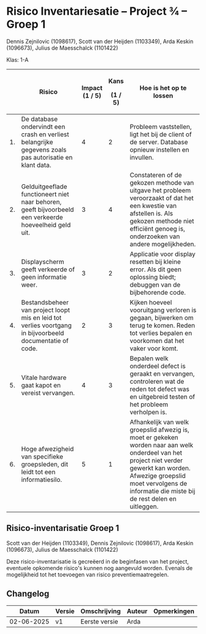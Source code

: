 # Risico Inventariesatie – Project ¾ – Groep 1

Dennis Zejnilovic (1098617), Scott van der Heijden (1103349), Arda Keskin (1096673), Julius de Maesschalck (1101422)

Klas: 1-A

<table>
<colgroup>
<col style="width: 5%" />
<col style="width: 32%" />
<col style="width: 10%" />
<col style="width: 10%" />
<col style="width: 40%" />
</colgroup>
<thead>
<tr class="header">
<th></th>
<th>Risico</th>
<th>Impact (1 / 5)</th>
<th><p>Kans</p>
<p>(1 / 5)</p></th>
<th>Hoe is het op te lossen</th>
</tr>
</thead>
<tbody>
<tr class="odd">
<td>1.</td>
<td>De database ondervindt een crash en verliest belangrijke gegevens
zoals pas autorisatie en klant data.</td>
<td>4</td>
<td>2</td>
<td>Probleem vaststellen, ligt het bij de client of de server. Database
opnieuw instellen en invullen.</td>
</tr>
<tr class="even">
<td>2.</td>
<td>Gelduitgeeflade functioneert niet naar behoren, geeft bijvoorbeeld
een verkeerde hoeveelheid geld uit.</td>
<td>3</td>
<td>4</td>
<td>Constateren of de gekozen methode van uitgave het probleem
veroorzaakt of dat het een kwestie van afstellen is. Als gekozen methode
niet efficiënt genoeg is, onderzoeken van andere mogelijkheden.</td>
</tr>
<tr class="odd">
<td>3.</td>
<td>Displayscherm geeft verkeerde of geen informatie weer.</td>
<td>3</td>
<td>2</td>
<td>Applicatie voor display resetten bij kleine error. Als dit geen
oplossing biedt; debuggen van de bijbehorende code.</td>
</tr>
<tr class="even">
<td>4.</td>
<td>Bestandsbeheer van project loopt mis en leid tot verlies voortgang
in bijvoorbeeld documentatie of code.</td>
<td>2</td>
<td>3</td>
<td>Kijken hoeveel vooruitgang verloren is gegaan, bijwerken om terug te
komen. Reden tot verlies bepalen en voorkomen dat het vaker voor
komt.</td>
</tr>
<tr class="odd">
<td>5.</td>
<td>Vitale hardware gaat kapot en vereist vervangen.</td>
<td>4</td>
<td>3</td>
<td>Bepalen welk onderdeel defect is geraakt en vervangen, controleren
wat de reden tot defect was en uitgebreid testen of het probleem
verholpen is.</td>
</tr>
<tr class="even">
<td>6.</td>
<td>Hoge afwezigheid van specifieke groepsleden, dit leidt tot een
informatiesilo.</td>
<td>5</td>
<td>1</td>
<td>Afhankelijk van welk groepslid afwezig is, moet er gekeken worden
naar aan welk onderdeel van het project niet verder gewerkt kan worden.
Afwezige groepslid moet vervolgens de informatie die miste bij de rest
delen en uitleggen.</td>
</tr>
</tbody>
</table>

## Risico-inventarisatie Groep 1

Scott van der Heijden (1103349), Dennis Zejnilovic (1098617), Arda
Keskin (1096673), Julius de Maesschalck (1101422)

Deze risico-inventarisatie is gecreëerd in de beginfasen van het
project, eventuele opkomende risico's kunnen nog aangevuld worden.
Evenals de mogelijkheid tot het toevoegen van risico
preventiemaatregelen.

## Changelog

| Datum      | Versie | Omschrijving                                         | Auteur | Opmerkingen |
| ---------- | ------ | ---------------------------------------------------- | ------ | ----------- |
| 02-06-2025 | v1     | Eerste versie                                        | Arda   |             |

